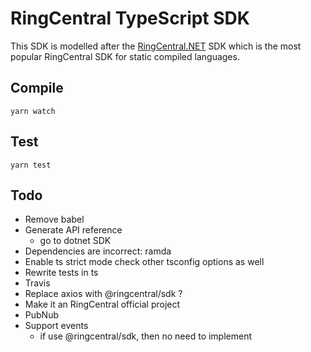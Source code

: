 # RingCentral TypeScript SDK

This SDK is modelled after the [RingCentral.NET](https://github.com/ringcentral/ringcentral.net) SDK which is the most popular RingCentral SDK for static compiled languages.


## Compile

```
yarn watch
```


## Test

```
yarn test
```


## Todo

- Remove babel
- Generate API reference
    - go to dotnet SDK
- Dependencies are incorrect: ramda
- Enable ts strict mode
    check other tsconfig options as well
- Rewrite tests in ts
- Travis
- Replace axios with @ringcentral/sdk ?
- Make it an RingCentral official project
- PubNub
- Support events
    - if use @ringcentral/sdk, then no need to implement
